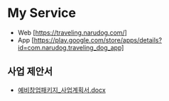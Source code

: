 # My Service

- Web [https://traveling.narudog.com/]
- App [https://play.google.com/store/apps/details?id=com.narudog.traveling_dog_app]

## 사업 제안서

- [예비창업패키지_사업계획서.docx](https://github.com/user-attachments/files/22942013/_.docx)
